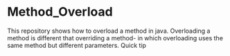 # Method_Overload
This repository shows how to overload a method in java. Overloading a method is different that overriding a method- in which overloading uses the same method but different parameters. Quick tip 
